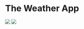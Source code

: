 # The Weather App #

![](https://s1.hostingkartinok.com/uploads/images/2021/12/4a36d0642d00c9f74f81f3537c897e3f.jpg) 
![](https://s1.hostingkartinok.com/uploads/images/2021/12/4a36d0642d00c9f74f81f3537c897e3f.jpg) 
